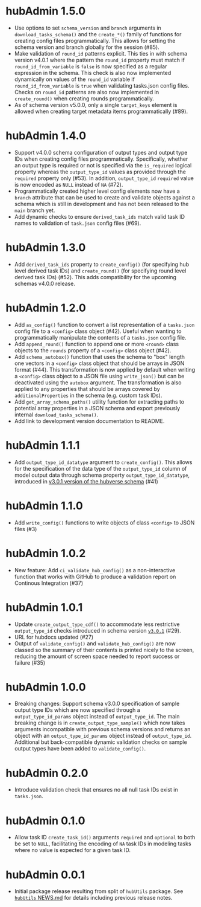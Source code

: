 # hubAdmin 1.5.0

* Use options to set `schema_version` and `branch` arguments in `download_tasks_schema()` and the `create_*()` family of functions for creating config files programmatically. This allows for setting the schema version and branch globally for the session (#85).
* Make validation of `round_id` patterns explicit. This ties in with schema version v4.0.1 where the pattern the `round_id` property must match if `round_id_from_variable` is `false` is now specified as a regular expression in the schema. This check is also now implemented dynamically on values of the `round_id` variable if `round_id_from_variable` is `true` when validating tasks.json config files. Checks on `round_id` patterns are also now implemented in `create_round()` when creating rounds programmatically.
* As of schema version v5.0.0, only a single `target_keys` element is allowed when creating target metadata items programmatically (#89).

# hubAdmin 1.4.0

* Support v4.0.0 schema configuration of output types and output type IDs when creating config files programmatically. Specifically, whether an output type is required or not is specified via the `is_required` logical property whereas the `output_type_id` values as provided through the `required` property only (#53). In addition, `output_type_id` `required` value is now encoded as `NULL` instead of `NA` (#72).
* Programmatically created higher level config elements now have a `branch` attribute that can be used to create and validate objects against a schema which is still in development and has not been released to the `main` branch yet.
* Add dynamic checks to ensure `derived_task_ids` match valid task ID names to validation of `task.json` config files (#69).

# hubAdmin 1.3.0

* Add `derived_task_ids` property to `create_config()` (for specifying hub level derived task IDs) and `create_round()` (for specifying round level derived task IDs) (#52). This adds compatibility for the upcoming schemas v4.0.0 release.

# hubAdmin 1.2.0

* Add `as_config()` function to convert a list representation of a `tasks.json` config file to a `<config>` class object (#42). Useful when wanting to programmatically manipulate the contents of a `tasks.json` config file.
* Add `append_round()` function to append one or more `<round>` class objects to the `rounds` property of a `<config>` class object (#42). 
* Add `schema_autobox()` function that uses the schema to "box" length one vectors in a `<config>` class object that should be arrays in JSON format (#44). This transformation is now applied by default when writing a `<config>` class object to a JSON file using `write_json()` but can be deactivated using the `autobox` argument. The transformation is also applied to any properties that should be arrays covered by `additionalProperties` in the schema (e.g. custom task IDs). 
* Add `get_array_schema_paths()` utility function for extracting paths to potential array properties in a JSON schema and export previously internal `download_tasks_schema()`.
* Add link to development version documentation to README.

# hubAdmin 1.1.1

* Add `output_type_id_datatype` argument to `create_config()`. This allows for the specification of the data type of the `output_type_id` column of model output data through schema property `output_type_id_datatype`, introduced in [v3.0.1 version of the hubverse schema](https://github.com/hubverse-org/schemas/releases/tag/v3.0.1)  (#41)

# hubAdmin 1.1.0

* Add `write_config()` functions to write objects of class `<config>` to JSON files (#3)

# hubAdmin 1.0.2

* New feature: Add `ci_validate_hub_config()` as a non-interactive function that works with
  GitHub to produce a validation report on Continous Integration (#37)

# hubAdmin 1.0.1

* Update `create_output_type_cdf()` to accommodate less restrictive
  `output_type_id` checks introduced in schema version
  [`v3.0.1`](https://github.com/hubverse-org/schemas/releases/tag/v3.0.1)
  (#29).
* URL for hubdocs updated (#27)
* Output of `validate_config()` and `validate_hub_config()` are now classed so
  the summary of their contents is printed nicely to the screen, reducing the
  amount of screen space needed to report success or failure (#35)

# hubAdmin 1.0.0

* Breaking changes: Support schema v3.0.0 specification of sample output type IDs which are now specified through a `output_type_id_params` object instead of `output_type_id`. The main breaking change is in `create_output_type_sample()` which now takes arguments incompatible with previous schema versions and returns an object with an `output_type_id_params` object instead of `output_type_id`. Additional but back-compatible dynamic validation checks on sample output types have been added to `validate_config()`.

# hubAdmin 0.2.0

* Introduce validation check that ensures no all null task IDs exist in `tasks.json`.  

# hubAdmin 0.1.0

* Allow task ID `create_task_id()` arguments `required` and `optional` to both be set to `NULL`, facilitating the encoding of `NA` task IDs in modeling tasks where no value is expected for a given task ID.  

# hubAdmin 0.0.1

* Initial package release resulting from split of `hubUtils` package. See [`hubUtils` NEWS.md](https://github.com/hubverse-org/hubUtils/blob/main/NEWS.md) for details including previous release notes.
